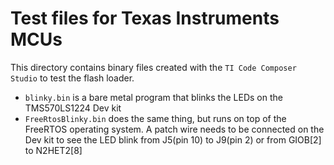 # Test files for Texas Instruments MCUs

This directory contains binary files created with the `TI Code Composer Studio`
to test the flash loader.

* `blinky.bin` is a bare metal program that blinks the LEDs on the TMS570LS1224 Dev kit
* `FreeRtosBlinky.bin` does the same thing, but runs on top of the FreeRTOS operating system. A patch wire needs to be connected on the Dev kit to see the LED blink from J5(pin 10) to J9(pin 2) or from GIOB[2] to N2HET2[8]